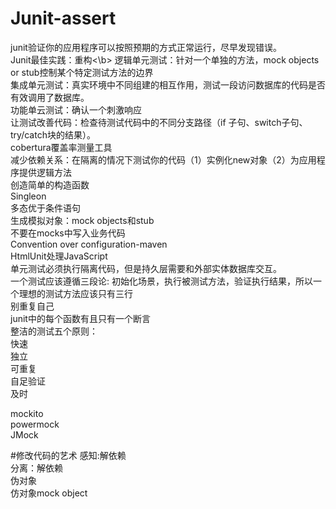 # Junit-assert
junit验证你的应用程序可以按照预期的方式正常运行，尽早发现错误。</br>
Junit最佳实践：重构<\b>
逻辑单元测试：针对一个单独的方法，mock objects or stub控制某个特定测试方法的边界</br>
集成单元测试：真实环境中不同组建的相互作用，测试一段访问数据库的代码是否有效调用了数据库。</br>
功能单云测试：确认一个刺激响应</br>
让测试改善代码：检查待测试代码中的不同分支路径（if 子句、switch子句、try/catch块的结果）。</br>
cobertura覆盖率测量工具</br>
减少依赖关系：在隔离的情况下测试你的代码（1）实例化new对象（2）为应用程序提供逻辑方法</br>
创造简单的构造函数</br>
Singleon</br>
多态优于条件语句</br>
生成模拟对象：mock objects和stub</br>
不要在mocks中写入业务代码</br>
Convention over configuration-maven</br>
HtmlUnit处理JavaScript</br>
单元测试必须执行隔离代码，但是持久层需要和外部实体数据库交互。</br>
一个测试应该遵循三段论: 初始化场景，执行被测试方法，验证执行结果，所以一个理想的测试方法应该只有三行</br>
别重复自己</br>
junit中的每个函数有且只有一个断言</br>
整洁的测试五个原则：</br>
快速</br>
独立</br>
可重复</br>
自足验证</br>
及时</br>

mockito</br>
powermock</br>
JMock</br>


#修改代码的艺术
感知:解依赖</br>
分离：解依赖</br>
伪对象</br>
仿对象mock object</br>